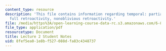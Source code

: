 ```yaml
---
content_type: resource
description: 'This file contains information regarding temporal: partial retroactivity,
  full retroactivity, nonoblivious retroactivity.'
file: /media/https%3A/open-learning-course-data-rc.s3.amazonaws.com/6-851-advanced-data-structures-spring-2012/8fef5ea01e8bf527088dfa83c4348737_MIT6_851S12_L2.pdf
file_type: application/pdf
resourcetype: Document
title: Lecture 2 Student Notes
uid: 8fef5ea0-1e8b-f527-088d-fa83c4348737
---
```

